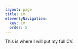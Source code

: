 ```yaml
---
layout: page
title: CV
eleventyNavigation:
  key: CV
  order: 5
---
```


This is where I will put my full CV.